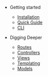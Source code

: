- Getting started

  - [Installation](installation.md)
  - [Quick Guide](quick-guide.md)
  - [CLI](cli.md)

- Digging Deeper

  - [Routes](routes.md)
  - [Controllers](controllers.md)
  - [Views](views.md)
  - [Templating](templating.md)
  - [Models](models.md)



<!-- 
- Database

  - [Query Builder](query-builder.md)
  - [Models](model.md)

- Digging Deeper

  - [Collection](collection.md)
  - [Configuration](configuration.md)
  - [Events](events.md)
  - [Routes](routes.md)
  - [Str](str.md)
  - [Views](views.md)

- Advanced Guides

  - [Components](components.md)
  - [Container](container.md)
  - [Route Injections](route-injections.md)
  - [Session](session.md)
  - [Validation](validation.md) -->